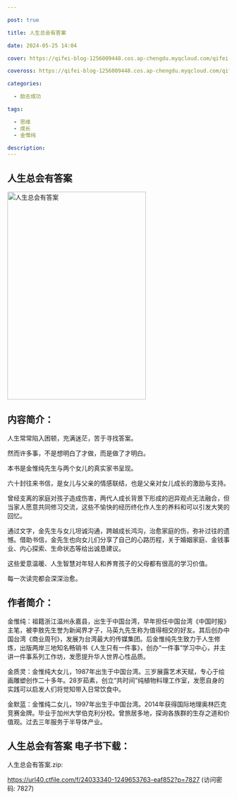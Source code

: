 ```yaml
---

post: true

title: 人生总会有答案

date: 2024-05-25 14:04

cover: https://qifei-blog-1256009448.cos.ap-chengdu.myqcloud.com/qifei-blog/66040c6e9f345e8d03a9b9a5.jpg

coveross: https://qifei-blog-1256009448.cos.ap-chengdu.myqcloud.com/qifei-blog/66040c6e9f345e8d03a9b9a5.jpg

categories:

  - 励志成功

tags:

  - 思维
  - 成长
  - 金惟纯

description:
---
```


## 人生总会有答案
<img alt="人生总会有答案 " class="aligncenter loaded" data-was-processed="true" decoding="async" fetchpriority="high" height="471" src="https://qifei-blog-1256009448.cos.ap-chengdu.myqcloud.com/qifei-blog/66040c6e9f345e8d03a9b9a5.jpg " style="cursor: zoom-in;" width="314"/>

## 内容简介：

人生常常陷入困顿，充满迷茫，苦于寻找答案。

然而许多事，不是想明白了才做，而是做了才明白。

本书是金惟纯先生与两个女儿的真实家书呈现。

六十封往来书信，是女儿与父亲的情感联结，也是父亲对女儿成长的激励与支持。

曾经支离的家庭对孩子造成伤害，两代人成长背景下形成的迥异观点无法融合，但当家人愿意共同修习交流，这些不愉快的经历终化作人生的养料和可以引发大笑的回忆。

通过文字，金先生与女儿坦诚沟通，跨越成长鸿沟，治愈家庭的伤，弥补过往的遗憾。借助书信，金先生也向女儿们分享了自己的心路历程，关于婚姻家庭、金钱事业、内心探索、生命状态等给出诚恳建议。

这些爱意温暖、人生智慧对年轻人和养育孩子的父母都有很高的学习价值。

每一次读完都会深深治愈。

## 作者简介：

金惟纯：祖籍浙江温州永嘉县，出生于中国台湾，早年担任中国台湾《中国时报》主笔，被李敖先生誉为新闻界才子，马英九先生称为值得相交的好友。其后创办中国台湾《商业周刊》，发展为台湾最大的传媒集团。后金惟纯先生致力于人生修炼，出版两岸三地知名畅销书《人生只有一件事》，创办“一件事”学习中心，并主讲一件事系列工作坊，发愿提升华人世界心性品质。

金质灵：金惟纯大女儿，1987年出生于中国台湾。三岁展露艺术天赋，专心于绘画雕塑创作二十多年。28岁茹素，创立“共时间”纯植物料理工作室，发愿自身的实践可以启发人们将觉知带入日常饮食中。

金默蓝：金惟纯二女儿，1997年出生于中国台湾。2014年获得国际地理奥林匹克竞赛金牌。毕业于加州大学伯克利分校。曾旅居多地，探询各族群的生存之道和价值观。过去三年服务于半导体产业。

## 人生总会有答案 电子书下载：



人生总会有答案.zip: 

https://url40.ctfile.com/f/24033340-1249653763-eaf852?p=7827 (访问密码: 7827)
